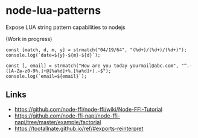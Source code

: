 

# node-lua-patterns

Expose LUA string pattern capabilities to nodejs

(Work in progress)

```nodejs
const [match, d, m, y] = strmatch("04/19/64", "(%d+)/(%d+)/(%d+)");
console.log(`date=${y}-${m}-${d}`);

const [, email] = strmatch("How are you today yourmail@abc.com", "^.-([A-Za-z0-9%.]+@[%a%d]+%.[%a%d]+).-$");
console.log(`email=${email}`);
```

## Links

* https://github.com/node-ffi/node-ffi/wiki/Node-FFI-Tutorial
* https://github.com/node-ffi-napi/node-ffi-napi/tree/master/example/factorial
* https://tootallnate.github.io/ref/#exports-reinterpret